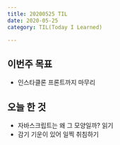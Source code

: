 ```yaml
---
title: 20200525 TIL
date: 2020-05-25
category: TIL(Today I Learned)

---
```


## 이번주 목표

- 인스타클론 프론트까지 마무리

## 오늘 한 것

- 자바스크립트는 왜 그 모양일까? 읽기
- 감기 기운이 있어 일찍 취침하기


  



